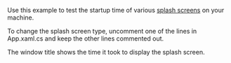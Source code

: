 Use this example to test the startup time of various [splash screens](https://docs.devexpress.com/WPF/DevExpress.Xpf.Core.SplashScreenManager?v=20.1) on your machine.

To change the splash screen type, uncomment one of the lines in App.xaml.cs and keep the other lines commented out.

The window title shows the time it took to display the splash screen.
